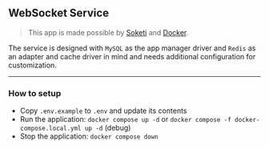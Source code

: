 ## WebSocket Service

> This app is made possible by [Soketi](https://github.com/soketi/soketi) and [Docker](https://www.docker.com).

The service is designed with `MySQL` as the app manager driver and `Redis` as an adapter and cache driver in mind and needs additional configuration for customization.

---

### How to setup

- Copy `.env.example` to `.env` and update its contents
- Run the application: `docker compose up -d` or `docker compose -f docker-compose.local.yml up -d` (debug)
- Stop the application: `docker compose down`
